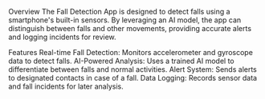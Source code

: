 Overview
The Fall Detection App is designed to detect falls using a smartphone's built-in sensors. By leveraging an AI model, the app can distinguish between falls and other movements, providing accurate alerts and logging incidents for review.

Features
Real-time Fall Detection: Monitors accelerometer and gyroscope data to detect falls.
AI-Powered Analysis: Uses a trained AI model to differentiate between falls and normal activities.
Alert System: Sends alerts to designated contacts in case of a fall.
Data Logging: Records sensor data and fall incidents for later analysis.
